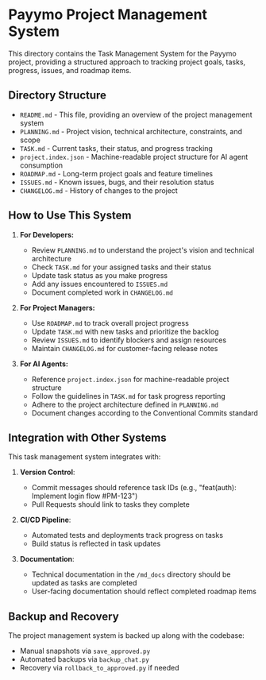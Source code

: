 # Payymo Project Management System

This directory contains the Task Management System for the Payymo project, providing a structured approach to tracking project goals, tasks, progress, issues, and roadmap items.

## Directory Structure

- `README.md` - This file, providing an overview of the project management system
- `PLANNING.md` - Project vision, technical architecture, constraints, and scope
- `TASK.md` - Current tasks, their status, and progress tracking
- `project.index.json` - Machine-readable project structure for AI agent consumption
- `ROADMAP.md` - Long-term project goals and feature timelines
- `ISSUES.md` - Known issues, bugs, and their resolution status
- `CHANGELOG.md` - History of changes to the project

## How to Use This System

1. **For Developers:**
   - Review `PLANNING.md` to understand the project's vision and technical architecture
   - Check `TASK.md` for your assigned tasks and their status
   - Update task status as you make progress
   - Add any issues encountered to `ISSUES.md`
   - Document completed work in `CHANGELOG.md`

2. **For Project Managers:**
   - Use `ROADMAP.md` to track overall project progress
   - Update `TASK.md` with new tasks and prioritize the backlog
   - Review `ISSUES.md` to identify blockers and assign resources
   - Maintain `CHANGELOG.md` for customer-facing release notes

3. **For AI Agents:**
   - Reference `project.index.json` for machine-readable project structure
   - Follow the guidelines in `TASK.md` for task progress reporting
   - Adhere to the project architecture defined in `PLANNING.md`
   - Document changes according to the Conventional Commits standard

## Integration with Other Systems

This task management system integrates with:

1. **Version Control**: 
   - Commit messages should reference task IDs (e.g., "feat(auth): Implement login flow #PM-123")
   - Pull Requests should link to tasks they complete

2. **CI/CD Pipeline**:
   - Automated tests and deployments track progress on tasks
   - Build status is reflected in task updates

3. **Documentation**:
   - Technical documentation in the `/md_docs` directory should be updated as tasks are completed
   - User-facing documentation should reflect completed roadmap items

## Backup and Recovery

The project management system is backed up along with the codebase:
- Manual snapshots via `save_approved.py` 
- Automated backups via `backup_chat.py`
- Recovery via `rollback_to_approved.py` if needed